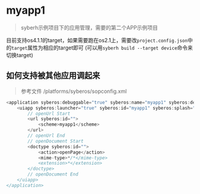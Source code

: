 # myapp1
> syberh示例项目下的应用管理，需要的第二个APP示例项目

目前支持os4.1.1的target，如果需要跑在os2.1上，需要改`project.config.json`中的`target`属性为相应的target即可 (可以用`syberh build --target device`命令来切换target)

## 如何支持被其他应用调起来
> 参考文件 /platforms/syberos/sopconfig.xml

``` javascript
<application syberos:debuggable="true" syberos:name="myapp1" syberos:description="sybeos hybrid app " syberos:icon="res/app.png">
    <uiapp syberos:launcher="true" syberos:id="myapp1" syberos:splash="" syberos:exec="bin/app" syberos:background=""      syberos:name="" syberos:icon="res/app.png">
        // openUrl Start
        <url syberos:id="">
            <scheme>myapp1</scheme>
        </url>
        // openUrl End
        // openDocument Start
        <doctype syberos:id="">
            <action>openPage</action>
            <mime-type>*/*</mime-type>
            <extension>*</extension>
        </doctype>
        // openDocument End
    </uiapp>
</application>
```

